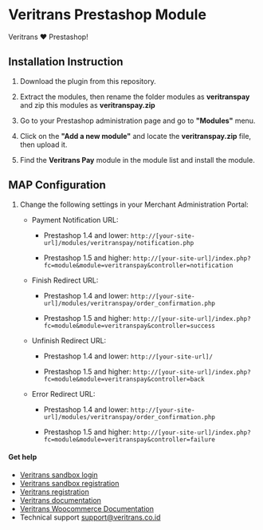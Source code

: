 Veritrans Prestashop Module
===========================

Veritrans :heart: Prestashop!

## Installation Instruction

1. Download the plugin from this repository.

2. Extract the modules, then rename the folder modules as **veritranspay** and zip this modules as **veritranspay.zip**

3. Go to your Prestashop administration page and go to **"Modules"** menu.

4. Click on the **"Add a new module"** and locate the **veritranspay.zip** file, then upload it.

5. Find the **Veritrans Pay** module in the module list and install the module.

## MAP Configuration

1. Change the following settings in your Merchant Administration Portal:
   
   * Payment Notification URL: 

     - Prestashop 1.4 and lower: `http://[your-site-url]/modules/veritranspay/notification.php`

     - Prestashop 1.5 and higher: `http://[your-site-url]/index.php?fc=module&module=veritranspay&controller=notification`

   * Finish Redirect URL: 

     - Prestashop 1.4 and lower: `http://[your-site-url]/modules/veritranspay/order_confirmation.php`

     - Prestashop 1.5 and higher: `http://[your-site-url]/index.php?fc=module&module=veritranspay&controller=success`

   * Unfinish Redirect URL: 

     - Prestashop 1.4 and lower: `http://[your-site-url]/`

     - Prestashop 1.5 and higher: `http://[your-site-url]/index.php?fc=module&module=veritranspay&controller=back`

   * Error Redirect URL:

     - Prestashop 1.4 and lower: `http://[your-site-url]/modules/veritranspay/order_confirmation.php`

     - Prestashop 1.5 and higher: `http://[your-site-url]/index.php?fc=module&module=veritranspay&controller=failure`

#### Get help

* [Veritrans sandbox login](https://my.sandbox.veritrans.co.id/)
* [Veritrans sandbox registration](https://my.sandbox.veritrans.co.id/register)
* [Veritrans registration](https://my.veritrans.co.id/register)
* [Veritrans documentation](http://docs.veritrans.co.id)
* [Veritrans Woocommerce Documentation](http://docs.veritrans.co.id/vtweb/integration_woocommerce.html)
* Technical support [support@veritrans.co.id](mailto:support@veritrans.co.id)

